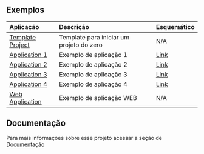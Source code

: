 ## Exemplos


| Aplicação  |      Descrição                      | Esquemático          |
| :---------- | :---------------------------------- | :----------------- |
| [Template Project](https://github.com/Hana-Electronics/EVB-LoRaWAN-HTLRBL32L/tree/master/Firmware/applications/TemplateProject) | Template para iniciar um projeto do zero | N/A |
| [Application 1](https://github.com/Hana-Electronics/EVB-LoRaWAN-HTLRBL32L/tree/master/Firmware/applications/application1) | Exemplo de aplicação 1 | [Link](https://github.com/Hana-Electronics/EVB-LoRaWAN-HTLRBL32L/tree/master/Firmware/hardware/application1) |
| [Application 2](https://github.com/Hana-Electronics/EVB-LoRaWAN-HTLRBL32L/tree/master/Firmware/applications/application2) | Exemplo de aplicação 2 |[Link](https://github.com/Hana-Electronics/EVB-LoRaWAN-HTLRBL32L/tree/master/Firmware/hardware/application2) |
| [Application 3](https://github.com/Hana-Electronics/EVB-LoRaWAN-HTLRBL32L/tree/master/Firmware/applications/application2) | Exemplo de aplicação 3 | [Link](https://github.com/Hana-Electronics/EVB-LoRaWAN-HTLRBL32L/tree/master/Firmware/hardware/application3) |
| [Application 4](https://github.com/Hana-Electronics/EVB-LoRaWAN-HTLRBL32L/tree/master/Firmware/applications/application2) | Exemplo de aplicação 4 | [Link](https://github.com/Hana-Electronics/EVB-LoRaWAN-HTLRBL32L/tree/master/Firmware/hardware/application4) |
| [Web Application](https://github.com/Hana-Electronics/EVB-LoRaWAN-HTLRBL32L/tree/master/Firmware/applications/application2) | Exemplo de aplicação WEB | N/A | 




## Documentação

Para mais informações sobre esse projeto acessar a seção de [Documentação](https://link-da-documentação)


